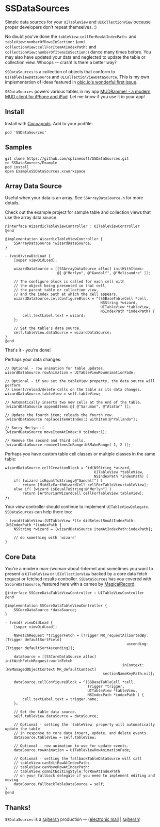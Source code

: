 SSDataSources
=============

Simple data sources for your `UITableView` and `UICollectionView` because proper developers don't repeat themselves. :)

No doubt you've done the `tableView:cellForRowAtIndexPath:` and `tableView:numberOfRowsInSection:` (and `collectionView:cellForItemAtIndexPath:` and `collectionView:numberOfItemsInSection:`) dance many times before. You may also have updated your data and neglected to update the table or collection view. Whoops -- crash! Is there a better way?

`SSDataSources` is a collection of objects that conform to `UITableViewDataSource` and `UICollectionViewDataSource`. This is my own implementation of ideas featured in [objc.io's wonderful first issue](http://www.objc.io/issue-1/table-views.html).

`SSDataSources` powers various tables in my app [MUDRammer - a modern MUD client for iPhone and iPad](https://itunes.apple.com/us/app/mudrammer-a-modern-mud-client/id597157072?mt=8). Let me know if you use it in your app!

## Install

Install with [Cocoapods](http://cocoapods.org). Add to your podfile:

```
pod 'SSDataSources'
```

## Samples

```
git clone https://github.com/splinesoft/SSDataSources.git
cd SSDataSources/Example
pod install
open ExampleSSDataSources.xcworkspace
```

## Array Data Source

Useful when your data is an array. See `SSArrayDataSource.h` for more details.

Check out the example project for sample table and collection views that use the array data source.


```objc
@interface WizardicTableViewController : UITableViewController
@end

@implementation WizardicTableViewController {
    SSArrayDataSource *wizardDataSource;
}

- (void)viewDidLoad {
    [super viewDidLoad];

    wizardDataSource = [[SSArrayDataSource alloc] initWithItems:
                        @[ @"Merlyn", @"Gandalf", @"Melisandre" ]];

	// The configure block is called for each cell with 
	// the object being presented in that cell,
	// the parent table or collection view,
	// and the index path at which the cell appears.
    wizardDataSource.cellConfigureBlock = ^(SSBaseTableCell *cell, 
                                            NSString *wizard,
                                            UITableView *tableView,
                                            NSIndexPath *indexPath) {
        cell.textLabel.text = wizard;
    };
    
    // Set the table's data source.
    self.tableView.dataSource = wizardDataSource;
}
@end
```

That's it - you're done! 

Perhaps your data changes:

```objc
// Optional - row animation for table updates.
wizardDataSource.rowAnimation = UITableViewRowAnimationFade;

// Optional - if you set the tableView property, the data source will perform
// insert/reload/delete calls on the table as its data changes.
wizardDataSource.tableView = self.tableView;
	
// Automatically inserts two new cells at the end of the table.
[wizardDataSource appendItems:@[ @"Saruman", @"Alatar" ]];

// Update the fourth item; reloads the fourth row.
[wizardDataSource replaceItemAtIndex:3 withItem:@"Pallando"];

// Sorry Merlyn :(
[wizardDataSource moveItemAtIndex:0 toIndex:1];
	
// Remove the second and third cells.
[wizardDataSource removeItemsInRange:NSMakeRange( 1, 2 )];
```

Perhaps you have custom table cell classes or multiple classes in the same table:

```objc
wizardDataSource.cellCreationBlock = ^id(NSString *wizard, 
                                         UITableView *tableView, 
                                         NSIndexPath *indexPath) {
	if( [wizard isEqualToString:@"Gandalf"] )
		return [MiddleEarthWizardCell cellForTableView:tableView];
	else if( [wizard isEqualToString:@"Merlyn"] )
		return [ArthurianWizardCell cellForTableView:tableView];
};

```

Your view controller should continue to implement `UITableViewDelegate`. `SSDataSources` can help there too:

```objc
- (void)tableView:(UITableView *)tv didSelectRowAtIndexPath:(NSIndexPath *)indexPath {
	NSString *wizard = [wizardDataSource itemAtIndexPath:indexPath];
	
	// do something with `wizard`
}
```

## Core Data

You're a modern man-/woman-about-Internet and sometimes you want to present a `UITableView` or `UICollectionView` backed by a core data fetch request or fetched results controller. `SSDataSources` has you covered with `SSCoreDataSource`, featured here with a cameo by [MagicalRecord](https://github.com/magicalpanda/MagicalRecord).

```objc
@interface SSCoreDataTableViewController : UITableViewController
@end

@implementation SSCoreDataTableViewController {
    SSCoreDataSource *dataSource;
}

- (void) viewDidLoad {
	[super viewDidLoad];
	
	NSFetchRequest *triggerFetch = [Trigger MR_requestAllSortedBy:[Trigger defaultSortField]
                                                        ascending:[Trigger defaultSortAscending]];
   
    dataSource = [[SSCoreDataSource alloc] initWithFetchRequest:worldFetch
                                                      inContext:[NSManagedObjectContext MR_defaultContext]
                                             sectionNameKeyPath:nil];
                                                 
    dataSource.cellConfigureBlock = ^(SSBaseTableCell *cell, 
                                      Trigger *trigger, 
                                      UITableView *tableView,
                                      NSIndexPath *indexPath ) {
        cell.textLabel.text = trigger.name;
    };
    
    // Set the table data source.
    self.tableView.dataSource = dataSource;
    
    // Optional - setting the `tableView` property will automatically update the table 
    // in response to core data insert, update, and delete events.
    dataSource.tableView = self.tableView;
    
    // Optional - row animation to use for update events.
    dataSource.rowAnimation = UITableViewRowAnimationFade;
    
    // Optional - setting the fallbackTableDataSource will call 
    // tableView:canEditRowAtIndexPath:
    // tableView:canMoveRowAtIndexPath:
    // tableView:commitEditingStyle:forRowAtIndexPath 
    // on your fallback delegate if you need to implement editing and moving
    dataSource.fallbackTableDataSource = self;
}
@end
```

## Thanks!

`SSDataSources` is a [@jhersh](https://github.com/jhersh) production -- ([electronic mail](mailto:jon@her.sh) | [@jhersh](https://twitter.com/jhersh))
